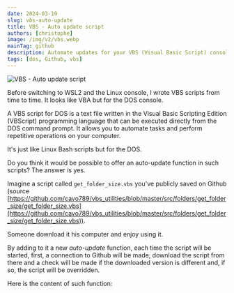 ```yaml
---
date: 2024-03-19
slug: vbs-auto-update
title: VBS - Auto update script
authors: [christophe]
image: /img/v2/vbs.webp
mainTag: github
description: Automate updates for your VBS (Visual Basic Script) console scripts! Learn how to create a self-updating VBS file that connects to GitHub, checks for new versions, and overwrites itself.
tags: [dos, Github, vbs]
---
```

![VBS - Auto update script](/img/v2/vbs.webp)

Before switching to <Link to="/blog/tags/wsl">WSL2</Link> and the Linux console, I wrote VBS scripts from time to time. It looks like VBA but for the DOS console.

A VBS script for DOS is a text file written in the Visual Basic Scripting Edition (VBScript) programming language that can be executed directly from the DOS command prompt. It allows you to automate tasks and perform repetitive operations on your computer.

It's just like <Link to="/blog/tags/bash">Linux Bash</Link> scripts but for the DOS.

Do you think it would be possible to offer an auto-update function in such scripts? The answer is yes.

<!-- truncate -->

Imagine a script called `get_folder_size.vbs` you've publicly saved on Github (source [https://github.com/cavo789/vbs_utilities/blob/master/src/folders/get_folder_size/get_folder_size.vbs](https://github.com/cavo789/vbs_utilities/blob/master/src/folders/get_folder_size/get_folder_size.vbs)).

Someone download it his computer and enjoy using it.

By adding to it a new *auto-update* function, each time the script will be started, first, a connection to Github will be made, download the script from there and a check will be made if the downloaded version is different and, if so, the script will be overridden.

Here is the content of such function:

<Snippet filename="get_folder_size.vbs" source="./files/get_folder_size.vbs" />
